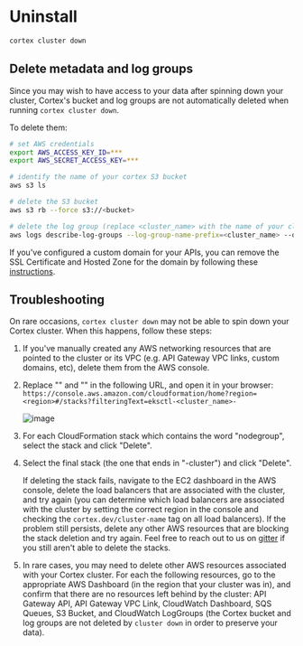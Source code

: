 # Uninstall

```bash
cortex cluster down
```

## Delete metadata and log groups

Since you may wish to have access to your data after spinning down your cluster, Cortex's bucket and log groups are not automatically deleted when running `cortex cluster down`.

To delete them:

```bash
# set AWS credentials
export AWS_ACCESS_KEY_ID=***
export AWS_SECRET_ACCESS_KEY=***

# identify the name of your cortex S3 bucket
aws s3 ls

# delete the S3 bucket
aws s3 rb --force s3://<bucket>

# delete the log group (replace <cluster_name> with the name of your cluster, default: cortex)
aws logs describe-log-groups --log-group-name-prefix=<cluster_name> --query logGroups[*].[logGroupName] --output text | xargs -I {} aws logs delete-log-group --log-group-name {}
```

If you've configured a custom domain for your APIs, you can remove the SSL Certificate and Hosted Zone for the domain by following these [instructions](custom-domain.md#cleanup).

## Troubleshooting

On rare occasions, `cortex cluster down` may not be able to spin down your Cortex cluster. When this happens, follow these steps:

1. If you've manually created any AWS networking resources that are pointed to the cluster or its VPC \(e.g. API Gateway VPC links, custom domains, etc\), delete them from the AWS console.
2. Replace "" and "" in the following URL, and open it in your browser: `https://console.aws.amazon.com/cloudformation/home?region=<region>#/stacks?filteringText=eksctl-<cluster_name>-`

   ![image](https://user-images.githubusercontent.com/808475/97790394-963b4880-1b85-11eb-8e27-ba5a551606b3.png)

3. For each CloudFormation stack which contains the word "nodegroup", select the stack and click "Delete".
4. Select the final stack \(the one that ends in "-cluster"\) and click "Delete".

   If deleting the stack fails, navigate to the EC2 dashboard in the AWS console, delete the load balancers that are associated with the cluster, and try again \(you can determine which load balancers are associated with the cluster by setting the correct region in the console and checking the `cortex.dev/cluster-name` tag on all load balancers\). If the problem still persists, delete any other AWS resources that are blocking the stack deletion and try again. Feel free to reach out to us on [gitter](https://gitter.im/cortexlabs/cortex) if you still aren't able to delete the stacks.

5. In rare cases, you may need to delete other AWS resources associated with your Cortex cluster. For each the following resources, go to the appropriate AWS Dashboard \(in the region that your cluster was in\), and confirm that there are no resources left behind by the cluster: API Gateway API, API Gateway VPC Link, CloudWatch Dashboard, SQS Queues, S3 Bucket, and CloudWatch LogGroups \(the Cortex bucket and log groups are not deleted by `cluster down` in order to preserve your data\).


